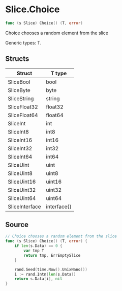 # Slice.Choice

```go
func (s Slice) Choice() (T, error)
```

Choice chooses a random element from the slice

Generic types: T.

## Structs

| Struct | T type |
| ------ | ------ |
| SliceBool | bool |
| SliceByte | byte |
| SliceString | string |
| SliceFloat32 | float32 |
| SliceFloat64 | float64 |
| SliceInt | int |
| SliceInt8 | int8 |
| SliceInt16 | int16 |
| SliceInt32 | int32 |
| SliceInt64 | int64 |
| SliceUint | uint |
| SliceUint8 | uint8 |
| SliceUint16 | uint16 |
| SliceUint32 | uint32 |
| SliceUint64 | uint64 |
| SliceInterface | interface{} |

## Source

```go
// Choice chooses a random element from the slice
func (s Slice) Choice() (T, error) {
	if len(s.Data) == 0 {
		var tmp T
		return tmp, ErrEmptySlice
	}

	rand.Seed(time.Now().UnixNano())
	i := rand.Intn(len(s.Data))
	return s.Data[i], nil
}
```

